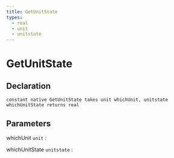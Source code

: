 ```yaml
---
title: GetUnitState
types:
  - real
  - unit
  - unitstate
---
```


# GetUnitState

## Declaration

```jass
constant native GetUnitState takes unit whichUnit, unitstate whichUnitState returns real
```

## Parameters
whichUnit `unit`
: 

whichUnitState `unitstate`
: 
